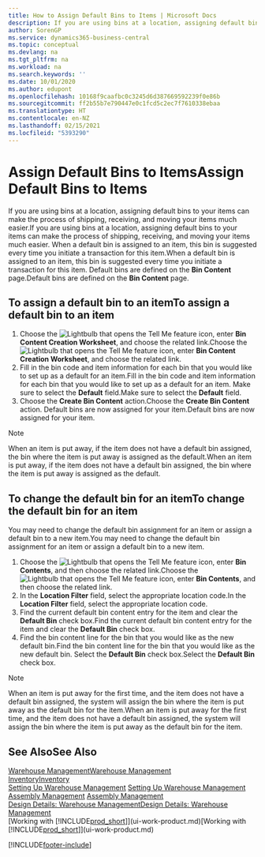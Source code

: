 ```yaml
---
title: How to Assign Default Bins to Items | Microsoft Docs
description: If you are using bins at a location, assigning default bins to your items can make the process of shipping, receiving, and moving your items much easier. When a default bin is assigned to an item, this bin is suggested every time you initiate a transaction for this item.
author: SorenGP
ms.service: dynamics365-business-central
ms.topic: conceptual
ms.devlang: na
ms.tgt_pltfrm: na
ms.workload: na
ms.search.keywords: ''
ms.date: 10/01/2020
ms.author: edupont
ms.openlocfilehash: 10168f9caafbc0c3245d6d387669592239f0e86b
ms.sourcegitcommit: ff2b55b7e790447e0c1fcd5c2ec7f7610338ebaa
ms.translationtype: HT
ms.contentlocale: en-NZ
ms.lasthandoff: 02/15/2021
ms.locfileid: "5393290"
---
```

# <a name="assign-default-bins-to-items"></a><span data-ttu-id="b7640-104">Assign Default Bins to Items</span><span class="sxs-lookup"><span data-stu-id="b7640-104">Assign Default Bins to Items</span></span>
<span data-ttu-id="b7640-105">If you are using bins at a location, assigning default bins to your items can make the process of shipping, receiving, and moving your items much easier.</span><span class="sxs-lookup"><span data-stu-id="b7640-105">If you are using bins at a location, assigning default bins to your items can make the process of shipping, receiving, and moving your items much easier.</span></span> <span data-ttu-id="b7640-106">When a default bin is assigned to an item, this bin is suggested every time you initiate a transaction for this item.</span><span class="sxs-lookup"><span data-stu-id="b7640-106">When a default bin is assigned to an item, this bin is suggested every time you initiate a transaction for this item.</span></span> <span data-ttu-id="b7640-107">Default bins are defined on the **Bin Content** page.</span><span class="sxs-lookup"><span data-stu-id="b7640-107">Default bins are defined on the **Bin Content** page.</span></span>  

## <a name="to-assign-a-default-bin-to-an-item"></a><span data-ttu-id="b7640-108">To assign a default bin to an item</span><span class="sxs-lookup"><span data-stu-id="b7640-108">To assign a default bin to an item</span></span>
1.  <span data-ttu-id="b7640-109">Choose the ![Lightbulb that opens the Tell Me feature](media/ui-search/search_small.png "Tell me what you want to do") icon, enter **Bin Content Creation Worksheet**, and choose the related link.</span><span class="sxs-lookup"><span data-stu-id="b7640-109">Choose the ![Lightbulb that opens the Tell Me feature](media/ui-search/search_small.png "Tell me what you want to do") icon, enter **Bin Content Creation Worksheet**, and choose the related link.</span></span>  
2.  <span data-ttu-id="b7640-110">Fill in the bin code and item information for each bin that you would like to set up as a default for an item.</span><span class="sxs-lookup"><span data-stu-id="b7640-110">Fill in the bin code and item information for each bin that you would like to set up as a default for an item.</span></span> <span data-ttu-id="b7640-111">Make sure to select the **Default** field.</span><span class="sxs-lookup"><span data-stu-id="b7640-111">Make sure to select the **Default** field.</span></span>  
3.  <span data-ttu-id="b7640-112">Choose the **Create Bin Content** action.</span><span class="sxs-lookup"><span data-stu-id="b7640-112">Choose the **Create Bin Content** action.</span></span> <span data-ttu-id="b7640-113">Default bins are now assigned for your item.</span><span class="sxs-lookup"><span data-stu-id="b7640-113">Default bins are now assigned for your item.</span></span>  

> [!NOTE]  
>  <span data-ttu-id="b7640-114">When an item is put away, if the item does not have a default bin assigned, the bin where the item is put away is assigned as the default.</span><span class="sxs-lookup"><span data-stu-id="b7640-114">When an item is put away, if the item does not have a default bin assigned, the bin where the item is put away is assigned as the default.</span></span>  

## <a name="to-change-the-default-bin-for-an-item"></a><span data-ttu-id="b7640-115">To change the default bin for an item</span><span class="sxs-lookup"><span data-stu-id="b7640-115">To change the default bin for an item</span></span>  
<span data-ttu-id="b7640-116">You may need to change the default bin assignment for an item or assign a default bin to a new item.</span><span class="sxs-lookup"><span data-stu-id="b7640-116">You may need to change the default bin assignment for an item or assign a default bin to a new item.</span></span>    
1.  <span data-ttu-id="b7640-117">Choose the ![Lightbulb that opens the Tell Me feature](media/ui-search/search_small.png "Tell me what you want to do") icon, enter **Bin Contents**, and then choose the related link.</span><span class="sxs-lookup"><span data-stu-id="b7640-117">Choose the ![Lightbulb that opens the Tell Me feature](media/ui-search/search_small.png "Tell me what you want to do") icon, enter **Bin Contents**, and then choose the related link.</span></span>  
2.  <span data-ttu-id="b7640-118">In the **Location Filter** field, select the appropriate location code.</span><span class="sxs-lookup"><span data-stu-id="b7640-118">In the **Location Filter** field, select the appropriate location code.</span></span>  
3.  <span data-ttu-id="b7640-119">Find the current default bin content entry for the item and clear the **Default Bin** check box.</span><span class="sxs-lookup"><span data-stu-id="b7640-119">Find the current default bin content entry for the item and clear the **Default Bin** check box.</span></span>  
4.  <span data-ttu-id="b7640-120">Find the bin content line for the bin that you would like as the new default bin.</span><span class="sxs-lookup"><span data-stu-id="b7640-120">Find the bin content line for the bin that you would like as the new default bin.</span></span> <span data-ttu-id="b7640-121">Select the **Default Bin** check box.</span><span class="sxs-lookup"><span data-stu-id="b7640-121">Select the **Default Bin** check box.</span></span>  

> [!NOTE]  
>  <span data-ttu-id="b7640-122">When an item is put away for the first time, and the item does not have a default bin assigned, the system will assign the bin where the item is put away as the default bin for the item.</span><span class="sxs-lookup"><span data-stu-id="b7640-122">When an item is put away for the first time, and the item does not have a default bin assigned, the system will assign the bin where the item is put away as the default bin for the item.</span></span>  

## <a name="see-also"></a><span data-ttu-id="b7640-123">See Also</span><span class="sxs-lookup"><span data-stu-id="b7640-123">See Also</span></span>  
[<span data-ttu-id="b7640-124">Warehouse Management</span><span class="sxs-lookup"><span data-stu-id="b7640-124">Warehouse Management</span></span>](warehouse-manage-warehouse.md)  
[<span data-ttu-id="b7640-125">Inventory</span><span class="sxs-lookup"><span data-stu-id="b7640-125">Inventory</span></span>](inventory-manage-inventory.md)  
<span data-ttu-id="b7640-126">[Setting Up Warehouse Management](warehouse-setup-warehouse.md)   </span><span class="sxs-lookup"><span data-stu-id="b7640-126">[Setting Up Warehouse Management](warehouse-setup-warehouse.md)   </span></span>  
<span data-ttu-id="b7640-127">[Assembly Management](assembly-assemble-items.md)  </span><span class="sxs-lookup"><span data-stu-id="b7640-127">[Assembly Management](assembly-assemble-items.md)  </span></span>  
[<span data-ttu-id="b7640-128">Design Details: Warehouse Management</span><span class="sxs-lookup"><span data-stu-id="b7640-128">Design Details: Warehouse Management</span></span>](design-details-warehouse-management.md)  
<span data-ttu-id="b7640-129">[Working with [!INCLUDE[prod_short](includes/prod_short.md)]](ui-work-product.md)</span><span class="sxs-lookup"><span data-stu-id="b7640-129">[Working with [!INCLUDE[prod_short](includes/prod_short.md)]](ui-work-product.md)</span></span>


[!INCLUDE[footer-include](includes/footer-banner.md)]
